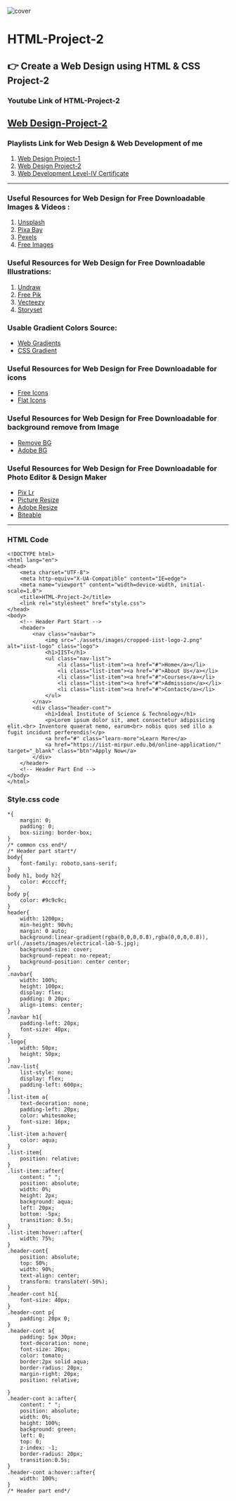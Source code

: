 ![cover](./cover.png)  
# HTML-Project-2
 👉 Create a Web Design using HTML &amp; CSS Project-2  
---
### Youtube Link of HTML-Project-2  
[Web Design-Project-2](https://youtu.be/aqvRafv_5nc)  
---
 ### Playlists Link for Web Design & Web Development of me  
1. [Web Design Project-1](https://www.youtube.com/playlist?list=PLxqLmn_MNa-Sl7EtwOFCV4zWEwleEd3mk)  
2. [Web Design Project-2](https://www.youtube.com/playlist?list=PLxqLmn_MNa-Rfie-DoTgRRnUnXxZKGZip)  
3. [Web Development Level-IV Certificate](https://www.youtube.com/playlist?list=PLxqLmn_MNa-Sv8NyBi2i97qDElbCeWcdW)
---

### Useful Resources for Web Design for Free Downloadable Images & Videos : 
1. [Unsplash](https://unsplash.com/)
2. [Pixa Bay](https://pixabay.com/)
3. [Pexels](https://www.pexels.com/)  
4. [Free Images](https://www.freeimages.com/)    

### Useful Resources for Web Design for Free Downloadable Illustrations:   
1. [Undraw](https://undraw.co)
2. [Free Pik](https://www.freepik.com)
3. [Vecteezy](https://www.vecteezy.com/)
4. [Storyset](https://storyset.com/)     

### Usable Gradient Colors Source:  
- [Web Gradients](https://webgradients.com/)  
- [CSS Gradient](https://cssgradient.io/)   

### Useful Resources for Web Design for Free Downloadable for icons  
- [Free Icons](https://freeicons.io/)  
- [Flat Icons](https://www.flaticon.com/)  

### Useful Resources for Web Design for Free Downloadable for background remove from Image
- [Remove BG](https://www.remove.bg/)
- [Adobe BG](https://www.adobe.com/express/feature/image/remove-background)

### Useful Resources for Web Design for Free Downloadable for Photo Editor & Design Maker
- [Pix Lr](https://pixlr.com/e/) 
- [Picture Resize](https://picresize.com/) 
- [Adobe Resize](https://www.adobe.com/express/feature/image/resize) 
- [Biteable](https://biteable.com/tools/image-resizer/) 

---  

 ### HTML Code  
~~~
<!DOCTYPE html>
<html lang="en">
<head>
    <meta charset="UTF-8">
    <meta http-equiv="X-UA-Compatible" content="IE=edge">
    <meta name="viewport" content="width=device-width, initial-scale=1.0">
    <title>HTML-Project-2</title>
    <link rel="stylesheet" href="style.css">
</head>
<body>
    <!-- Header Part Start -->
    <header>
        <nav class="navbar">
            <img src="./assets/images/cropped-iist-logo-2.png" alt="iist-logo" class="logo">
            <h1>IIST</h1>
            <ul class="nav-list">
                <li class="list-item"><a href="#">Home</a></li>
                <li class="list-item"><a href="#">About Us</a></li>
                <li class="list-item"><a href="#">Courses</a></li>
                <li class="list-item"><a href="#">Admission</a></li>
                <li class="list-item"><a href="#">Contact</a></li>
            </ul>
        </nav>
        <div class="header-cont">
            <h1>Ideal Institute of Science & Technology</h1>
            <p>Lorem ipsum dolor sit, amet consectetur adipisicing elit.<br> Inventore quaerat nemo, earum<br> nobis quos sed illo a fugit incidunt perferendis!</p>
            <a href="#" class="learn-more">Learn More</a>
            <a href="https://iist-mirpur.edu.bd/online-application/" target="_blank" class="btn">Apply Now</a>
        </div>
    </header>
    <!-- Header Part End -->
</body>
</html>
~~~  

### Style.css code  

~~~
*{
    margin: 0;
    padding: 0;
    box-sizing: border-box;
}
/* common css end*/
/* Header part start*/
body{
    font-family: roboto,sans-serif;
}
body h1, body h2{
    color: #ccccff;
}
body p{
    color: #9c9c9c;
}
header{
    width: 1200px;
    min-height: 90vh;
    margin: 0 auto;
    background:linear-gradient(rgba(0,0,0,0.8),rgba(0,0,0,0.8)), url(./assets/images/electrical-lab-5.jpg);
    background-size: cover;
    background-repeat: no-repeat;
    background-position: center center;
}
.navbar{
    width: 100%;
    height: 100px;
    display: flex;
    padding: 0 20px;
    align-items: center;
}
.navbar h1{
    padding-left: 20px;
    font-size: 40px;
}
.logo{
    width: 50px;
    height: 50px;
}
.nav-list{
    list-style: none;
    display: flex;
    padding-left: 600px;
}
.list-item a{
    text-decoration: none;
    padding-left: 20px;
    color: whitesmoke;
    font-size: 16px;
}
.list-item a:hover{
    color: aqua;
}
.list-item{
    position: relative;
}
.list-item::after{
    content: " ";
    position: absolute;
    width: 0%;
    height: 2px;
    background: aqua;
    left: 20px;
    bottom: -5px;
    transition: 0.5s;
}
.list-item:hover::after{
    width: 75%;
}
.header-cont{
    position: absolute;
    top: 50%;
    width: 90%;
    text-align: center;
    transform: translateY(-50%);
}
.header-cont h1{
    font-size: 40px;
}
.header-cont p{
    padding: 20px 0;
}
.header-cont a{
    padding: 5px 30px;
    text-decoration: none;
    font-size: 20px;
    color: tomato;
    border:2px solid aqua;
    border-radius: 20px;
    margin-right: 20px;
    position: relative;
    
}
.header-cont a::after{
    content: " ";
    position: absolute;
    width: 0%;
    height: 100%;
    background: green;
    left: 0;
    top: 0;
    z-index: -1;
    border-radius: 20px;
    transition:0.5s;
}
.header-cont a:hover::after{
    width: 100%;
}
/* Header part end*/
~~~
